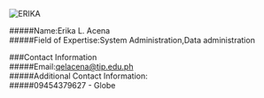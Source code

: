 ![ERIKA](https://user-images.githubusercontent.com/75420057/101169832-7dd4b700-3678-11eb-8d6e-310fe83d603b.JPG)  
  
#####Name:Erika L. Acena  
#####Field of Expertise:System Administration,Data administration  
  
###Contact Information  
#####Email:qelacena@tip.edu.ph  
#####Additional Contact Information:  
#####09454379627 - Globe
